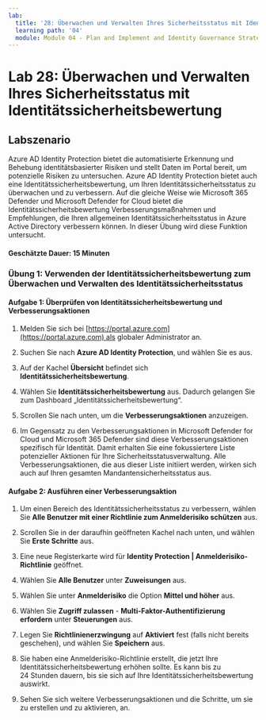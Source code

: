 ```yaml
---
lab:
  title: '28: Überwachen und Verwalten Ihres Sicherheitsstatus mit Identitätssicherheitsbewertung'
  learning path: '04'
  module: Module 04 - Plan and Implement and Identity Governance Strategy
---
```


# Lab 28: Überwachen und Verwalten Ihres Sicherheitsstatus mit Identitätssicherheitsbewertung

## Labszenario

Azure AD Identity Protection bietet die automatisierte Erkennung und Behebung identitätsbasierter Risiken und stellt Daten im Portal bereit, um potenzielle Risiken zu untersuchen. Azure AD Identity Protection bietet auch eine Identitätssicherheitsbewertung, um Ihren Identitätssicherheitsstatus zu überwachen und zu verbessern.  Auf die gleiche Weise wie Microsoft 365 Defender und Microsoft Defender for Cloud bietet die Identitätssicherheitsbewertung Verbesserungsmaßnahmen und Empfehlungen, die Ihren allgemeinen Identitätssicherheitsstatus in Azure Active Directory verbessern können.  In dieser Übung wird diese Funktion untersucht. 

#### Geschätzte Dauer: 15 Minuten

### Übung 1: Verwenden der Identitätssicherheitsbewertung zum Überwachen und Verwalten des Identitätssicherheitsstatus

#### Aufgabe 1: Überprüfen von Identitätssicherheitsbewertung und Verbesserungsaktionen

1. Melden Sie sich bei [https://portal.azure.com](https://portal.azure.com) als globaler Administrator an.

2. Suchen Sie nach **Azure AD Identity Protection**, und wählen Sie es aus.

3. Auf der Kachel **Übersicht** befindet sich **Identitätssicherheitsbewertung**.

4. Wählen Sie **Identitätssicherheitsbewertung** aus.  Dadurch gelangen Sie zum Dashboard „Identitätssicherheitsbewertung“.

5. Scrollen Sie nach unten, um die **Verbesserungsaktionen** anzuzeigen.

6. Im Gegensatz zu den Verbesserungsaktionen in Microsoft Defender for Cloud und Microsoft 365 Defender sind diese Verbesserungsaktionen spezifisch für Identität.  Damit erhalten Sie eine fokussiertere Liste potenzieller Aktionen für Ihre Sicherheitsstatusverwaltung.  Alle Verbesserungsaktionen, die aus dieser Liste initiiert werden, wirken sich auch auf Ihren gesamten Mandantensicherheitsstatus aus. 

#### Aufgabe 2: Ausführen einer Verbesserungsaktion

1. Um einen Bereich des Identitätssicherheitsstatus zu verbessern, wählen Sie **Alle Benutzer mit einer Richtlinie zum Anmelderisiko schützen** aus.

2. Scrollen Sie in der daraufhin geöffneten Kachel nach unten, und wählen Sie **Erste Schritte** aus.

3. Eine neue Registerkarte wird für **Identity Protection | Anmelderisiko-Richtlinie** geöffnet.

4. Wählen Sie **Alle Benutzer** unter **Zuweisungen** aus.

5. Wählen Sie unter **Anmelderisiko** die Option **Mittel und höher** aus.

6. Wählen Sie **Zugriff zulassen** - **Multi-Faktor-Authentifizierung erfordern** unter **Steuerungen** aus.

7. Legen Sie **Richtlinienerzwingung** auf **Aktiviert** fest (falls nicht bereits geschehen), und wählen Sie **Speichern** aus.

8. Sie haben eine Anmelderisiko-Richtlinie erstellt, die jetzt Ihre Identitätssicherheitsbewertung erhöhen sollte.  Es kann bis zu 24 Stunden dauern, bis sie sich auf Ihre Identitätssicherheitsbewertung auswirkt.

9. Sehen Sie sich weitere Verbesserungsaktionen und die Schritte, um sie zu erstellen und zu aktivieren, an.
